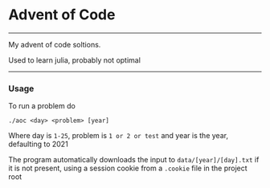 # Advent of Code

---

My advent of code soltions.

Used to learn julia, probably not optimal

---

### Usage

To run a problem do

```
./aoc <day> <problem> [year]
```

Where day is `1-25`, problem is `1 or 2 or test` and year is the year, defaulting to 2021

The program automatically downloads the input to `data/[year]/[day].txt` if it is not present, using a session cookie from a `.cookie` file in the project root
